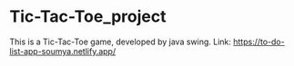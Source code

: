 # Tic-Tac-Toe_project

This is a Tic-Tac-Toe game, developed by java swing.
Link: https://to-do-list-app-soumya.netlify.app/
